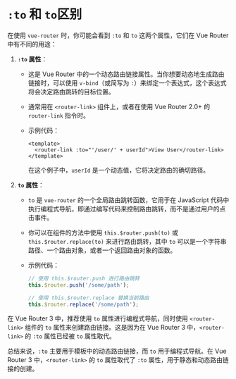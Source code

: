 # `:to` 和 `to`区别

在使用 `vue-router` 时，你可能会看到 `:to` 和 `to` 这两个属性，它们在 Vue Router 中有不同的用途：

1. **`:to` 属性**：
   - 这是 Vue Router 中的一个动态路由链接属性。当你想要动态地生成路由链接时，可以使用 `v-bind`（或简写为 `:`）来绑定一个表达式，这个表达式将会决定路由跳转的目标位置。
   - 通常用在 `<router-link>` 组件上，或者在使用 Vue Router 2.0+ 的 `router-link` 指令时。
   - 示例代码：

     ```vue
     <template>
       <router-link :to="'/user/' + userId">View User</router-link>
     </template>
     ```

     在这个例子中，`userId` 是一个动态值，它将决定路由的确切路径。

2. **`to` 属性**：
   - `to` 是 `vue-router` 的一个全局路由跳转函数，它用于在 JavaScript 代码中执行编程式导航，即通过编写代码来控制路由跳转，而不是通过用户的点击事件。
   - 你可以在组件的方法中使用 `this.$router.push(to)` 或 `this.$router.replace(to)` 来进行路由跳转，其中 `to` 可以是一个字符串路径、一个路由对象，或者一个返回路由对象的函数。
   - 示例代码：

     ```javascript
     // 使用 this.$router.push 进行路由跳转
     this.$router.push('/some/path');

     // 使用 this.$router.replace 替换当前路由
     this.$router.replace('/some/path');
     ```

在 Vue Router 3 中，推荐使用 `to` 属性进行编程式导航，同时使用 `<router-link>` 组件的 `to` 属性来创建路由链接。这是因为在 Vue Router 3 中，`<router-link>` 的 `:to` 属性已经被 `to` 属性取代。

总结来说，`:to` 主要用于模板中的动态路由链接，而 `to` 用于编程式导航。在 Vue Router 3 中，`<router-link>` 的 `to` 属性取代了 `:to` 属性，用于静态和动态路由链接的创建。
